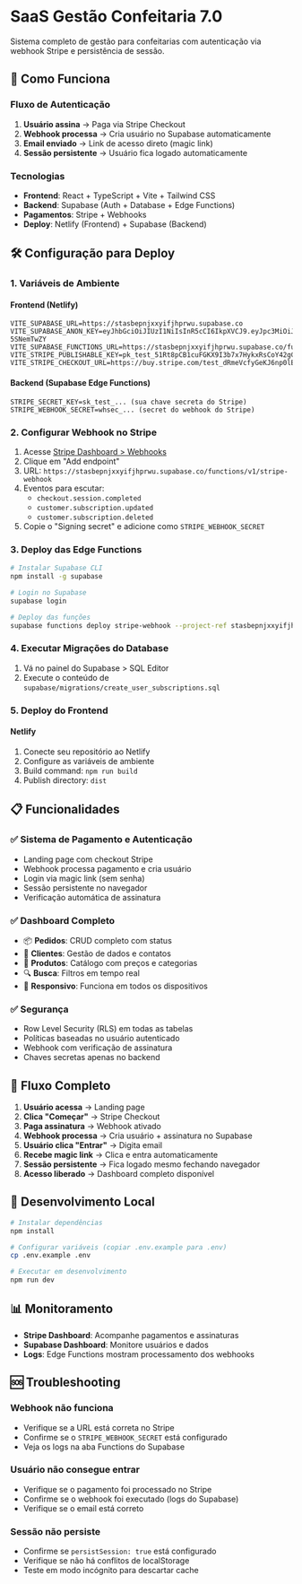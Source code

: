 # SaaS Gestão Confeitaria 7.0

Sistema completo de gestão para confeitarias com autenticação via webhook Stripe e persistência de sessão.

## 🚀 Como Funciona

### Fluxo de Autenticação
1. **Usuário assina** → Paga via Stripe Checkout
2. **Webhook processa** → Cria usuário no Supabase automaticamente
3. **Email enviado** → Link de acesso direto (magic link)
4. **Sessão persistente** → Usuário fica logado automaticamente

### Tecnologias
- **Frontend**: React + TypeScript + Vite + Tailwind CSS
- **Backend**: Supabase (Auth + Database + Edge Functions)
- **Pagamentos**: Stripe + Webhooks
- **Deploy**: Netlify (Frontend) + Supabase (Backend)

## 🛠️ Configuração para Deploy

### 1. Variáveis de Ambiente

#### Frontend (Netlify)
```
VITE_SUPABASE_URL=https://stasbepnjxxyifjhprwu.supabase.co
VITE_SUPABASE_ANON_KEY=eyJhbGciOiJIUzI1NiIsInR5cCI6IkpXVCJ9.eyJpc3MiOiJzdXBhYmFzZSIsInJlZiI6InN0YXNiZXBuanh4eWlmamhwcnd1Iiwicm9sZSI6ImFub24iLCJpYXQiOjE3NTQ4NDgwNDAsImV4cCI6MjA3MDQyNDA0MH0.K2Sbf8kmldeUN2OtegGAhATEP7jvUJ6us-5SNemTwZY
VITE_SUPABASE_FUNCTIONS_URL=https://stasbepnjxxyifjhprwu.supabase.co/functions/v1
VITE_STRIPE_PUBLISHABLE_KEY=pk_test_51Rt8pCB1cuFGKX9I3b7x7HykxRsCoY42gCUxENl9EwYyTTXq2356MsHRjo8IejZXfch5q8RFzpRwzDPNvasifLOr00PJG0yQAA
VITE_STRIPE_CHECKOUT_URL=https://buy.stripe.com/test_dRmeVcfyGeKJ6np0lEefC03
```

#### Backend (Supabase Edge Functions)
```
STRIPE_SECRET_KEY=sk_test_... (sua chave secreta do Stripe)
STRIPE_WEBHOOK_SECRET=whsec_... (secret do webhook do Stripe)
```

### 2. Configurar Webhook no Stripe

1. Acesse [Stripe Dashboard > Webhooks](https://dashboard.stripe.com/webhooks)
2. Clique em "Add endpoint"
3. URL: `https://stasbepnjxxyifjhprwu.supabase.co/functions/v1/stripe-webhook`
4. Eventos para escutar:
   - `checkout.session.completed`
   - `customer.subscription.updated`
   - `customer.subscription.deleted`
5. Copie o "Signing secret" e adicione como `STRIPE_WEBHOOK_SECRET`

### 3. Deploy das Edge Functions

```bash
# Instalar Supabase CLI
npm install -g supabase

# Login no Supabase
supabase login

# Deploy das funções
supabase functions deploy stripe-webhook --project-ref stasbepnjxxyifjhprwu
```

### 4. Executar Migrações do Database

1. Vá no painel do Supabase > SQL Editor
2. Execute o conteúdo de `supabase/migrations/create_user_subscriptions.sql`

### 5. Deploy do Frontend

#### Netlify
1. Conecte seu repositório ao Netlify
2. Configure as variáveis de ambiente
3. Build command: `npm run build`
4. Publish directory: `dist`

## 📋 Funcionalidades

### ✅ Sistema de Pagamento e Autenticação
- Landing page com checkout Stripe
- Webhook processa pagamento e cria usuário
- Login via magic link (sem senha)
- Sessão persistente no navegador
- Verificação automática de assinatura

### ✅ Dashboard Completo
- 📦 **Pedidos**: CRUD completo com status
- 👥 **Clientes**: Gestão de dados e contatos
- 🎂 **Produtos**: Catálogo com preços e categorias
- 🔍 **Busca**: Filtros em tempo real
- 📱 **Responsivo**: Funciona em todos os dispositivos

### ✅ Segurança
- Row Level Security (RLS) em todas as tabelas
- Políticas baseadas no usuário autenticado
- Webhook com verificação de assinatura
- Chaves secretas apenas no backend

## 🔄 Fluxo Completo

1. **Usuário acessa** → Landing page
2. **Clica "Começar"** → Stripe Checkout
3. **Paga assinatura** → Webhook ativado
4. **Webhook processa** → Cria usuário + assinatura no Supabase
5. **Usuário clica "Entrar"** → Digita email
6. **Recebe magic link** → Clica e entra automaticamente
7. **Sessão persistente** → Fica logado mesmo fechando navegador
8. **Acesso liberado** → Dashboard completo disponível

## 🔧 Desenvolvimento Local

```bash
# Instalar dependências
npm install

# Configurar variáveis (copiar .env.example para .env)
cp .env.example .env

# Executar em desenvolvimento
npm run dev
```

## 📊 Monitoramento

- **Stripe Dashboard**: Acompanhe pagamentos e assinaturas
- **Supabase Dashboard**: Monitore usuários e dados
- **Logs**: Edge Functions mostram processamento dos webhooks

## 🆘 Troubleshooting

### Webhook não funciona
- Verifique se a URL está correta no Stripe
- Confirme se o `STRIPE_WEBHOOK_SECRET` está configurado
- Veja os logs na aba Functions do Supabase

### Usuário não consegue entrar
- Verifique se o pagamento foi processado no Stripe
- Confirme se o webhook foi executado (logs do Supabase)
- Verifique se o email está correto

### Sessão não persiste
- Confirme se `persistSession: true` está configurado
- Verifique se não há conflitos de localStorage
- Teste em modo incógnito para descartar cache
